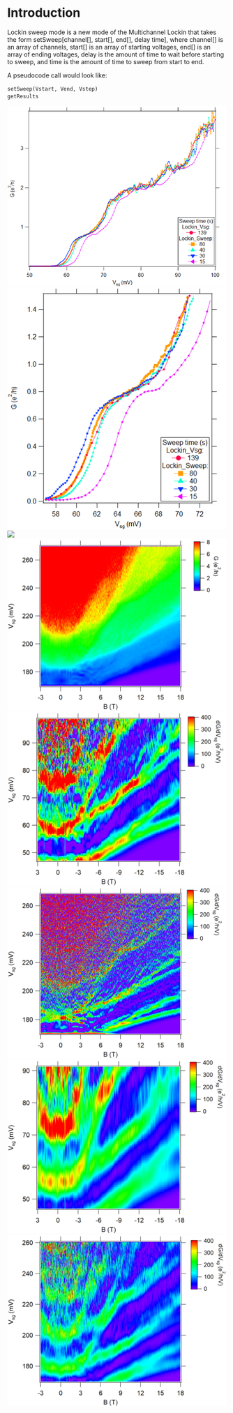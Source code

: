 # Introduction
Lockin sweep mode is a new mode of the Multichannel Lockin that takes the form setSweep[channel[], start[], end[], delay time], where channel[] is an array of channels, start[] is an array of starting voltages, end[] is an array of ending voltages, delay is the amount of time to wait before starting to sweep, and time is the amount of time to sweep from start to end.

A pseudocode call would look like:

```Python
setSweep(Vstart, Vend, Vstep)
getResults
```

![](11-Graph0.png)
![](11-Graph0_1.png)
![](11-G-Graph0.png)
![](12-G-Graph1.png)
![](10_4-dG-Graph6.png)
![](12_10-dG-Graph4.png)
![](10_19-dG-Graph7.png)
![](12_50-dG-Graph5.png)
